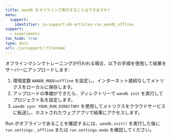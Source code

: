 ```yaml
---
title: wandb をオフラインで実行することはできますか?
menu:
  support:
    identifier: ja-support-kb-articles-run_wandb_offline
support:
  - experiments
toc_hide: true
type: docs
url: /ja/support/:filename
---
```

オフラインマシンでトレーニングが行われる場合、以下の手順を使用して結果をサーバーにアップロードします:

1. 環境変数 `WANDB_MODE=offline` を設定し、インターネット接続なしでメトリクスをローカルに保存します。
2. アップロードの準備ができたら、ディレクトリーで `wandb init` を実行してプロジェクト名を設定します。
3. `wandb sync YOUR_RUN_DIRECTORY` を使用してメトリクスをクラウドサービスに転送し、ホストされたウェブアプリで結果にアクセスします。

Run がオフラインであることを確認するには、`wandb.init()` を実行した後に `run.settings._offline` または `run.settings.mode` を確認してください。